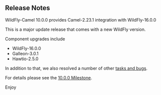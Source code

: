 Release Notes
-------------------

WildFly-Camel 10.0.0 provides Camel-2.23.1 integration with WildFly-16.0.0

This is a major update release that comes with a new WildFly version.

Component upgrades include

* WildFly-16.0.0
* Galleon-3.0.1
* Hawtio-2.5.0

In addition to that, we also resolved a number of other [tasks and bugs](https://github.com/wildfly-extras/wildfly-camel/blob/master/docs/Changelog.md).

For details please see the [10.0.0 Milestone](https://github.com/wildfly-extras/wildfly-camel/issues?q=milestone%3A10.0.0).

Enjoy
